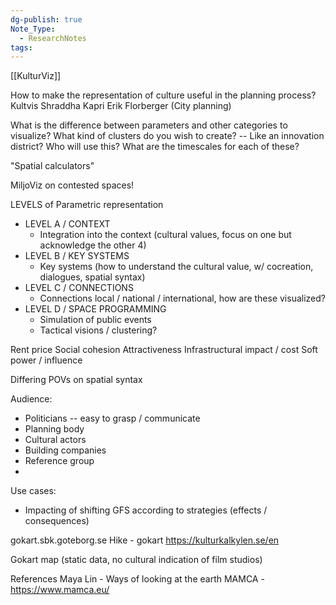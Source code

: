 ```yaml
---
dg-publish: true
Note_Type:
  - ResearchNotes
tags:
---
```

[[KulturViz]]

How to make the representation of culture useful in the planning process?
Kultvis
Shraddha Kapri
Erik Florberger (City planning)

What is the difference between parameters and other categories to visualize?
What kind of clusters do you wish to create? -- Like an innovation district?
Who will use this?
What are the timescales for each of these?

"Spatial calculators"

MiljoViz on contested spaces!

LEVELS of Parametric representation
- LEVEL A / CONTEXT
	- Integration into the context (cultural values, focus on one but acknowledge the other 4)
- LEVEL B / KEY SYSTEMS
	- Key systems (how to understand the cultural value, w/ cocreation, dialogues, spatial syntax)
- LEVEL C / CONNECTIONS
	- Connections local / national / international, how are these visualized?
- LEVEL D / SPACE PROGRAMMING
	- Simulation of public events
	- Tactical visions / clustering?


Rent price
Social cohesion
Attractiveness
Infrastructural impact / cost
Soft power / influence

Differing POVs on spatial syntax

Audience:
- Politicians -- easy to grasp / communicate
- Planning body
- Cultural actors
- Building companies
- Reference group
-

Use cases:
- Impacting of shifting GFS according to strategies (effects / consequences)

gokart.sbk.goteborg.se
Hike - gokart
https://kulturkalkylen.se/en

Gokart map (static data, no cultural indication of film studios)


References
Maya Lin - Ways of looking at the earth
MAMCA - https://www.mamca.eu/

